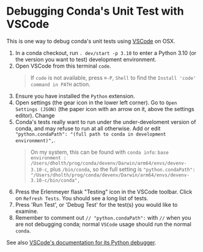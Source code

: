 Debugging Conda's Unit Test with VSCode
=======================================

This is one way to debug conda's unit tests using
[VSCode](https://code.visualstudio.com/) on OSX.

1. In a conda checkout, run `. dev/start -p 3.10` to enter a Python 3.10 (or the
   version you want to test) development environment.
2. Open VSCode from this terminal `code`.
    > If `code` is not available, press `⌘-P`, `Shell` to find the `Install
    > 'code' command in PATH` action.
3. Ensure you have installed the `Python` extension.
4. Open settings (the gear icon in the lower left corner). Go to `Open Settings
   (JSON)` (the paper icon with an arrow on it, above the settings editor).
   Change
5. Conda's tests really want to run under the under-develoment version of conda,
   and may refuse to run at all otherwise. Add or edit `"python.condaPath":
   "(full path to conda in development environment)",`.
    > On my system, this can be found with `conda info`: `base
    > environment :
    > /Users/dholth/prog/conda/devenv/Darwin/arm64/envs/devenv-3.10-c`, plus
    > `/bin/conda`, so the full setting is `"python.condaPath":
    > "/Users/dholth/prog/conda/devenv/Darwin/arm64/envs/devenv-3.10-c/bin/conda",`
6. Press the Erlenmeyer flask "Testing" icon in the VSCode toolbar. Click on
   `Refresh Tests`. You should see a long list of tests.
7. Press 'Run Test', or 'Debug Test' for the test(s) you would like to examine.
8. Remember to comment out `// "python.condaPath":` with `//` when you are not
   debugging conda; normal `VSCode` usage should run the normal `conda`.

See also [VSCode's documentation for its Python
debugger](https://code.visualstudio.com/docs/python/debugging).
